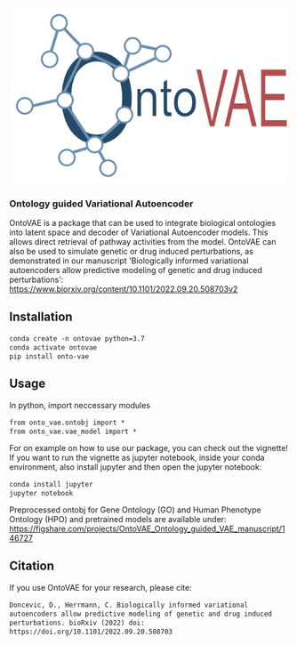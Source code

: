 <img src="logo.png" width="500">

### Ontology guided Variational Autoencoder

OntoVAE is a package that can be used to integrate biological ontologies into latent space and decoder of Variational Autoencoder models. 
This allows direct retrieval of pathway activities from the model.
OntoVAE can also be used to simulate genetic or drug induced perturbations, as demonstrated in our manuscript 
'Biologically informed variational autoencoders allow predictive modeling of genetic and drug induced perturbations':
https://www.biorxiv.org/content/10.1101/2022.09.20.508703v2

## Installation

```
conda create -n ontovae python=3.7
conda activate ontovae
pip install onto-vae
```

## Usage

In python, import neccessary modules

```
from onto_vae.ontobj import *
from onto_vae.vae_model import *
```

For on example on how to use our package, you can check out the vignette! If you want to run the vignette as jupyter notebook, inside your conda environment, also install jupyter and then open the jupyter notebook:

```
conda install jupyter
jupyter notebook
```

Preprocessed ontobj for Gene Ontology (GO) and Human Phenotype Ontology (HPO) and pretrained models are available under:
https://figshare.com/projects/OntoVAE_Ontology_guided_VAE_manuscript/146727

## Citation

If you use OntoVAE for your research, please cite:
```
Doncevic, D., Herrmann, C. Biologically informed variational autoencoders allow predictive modeling of genetic and drug induced perturbations. bioRxiv (2022) doi: https://doi.org/10.1101/2022.09.20.508703 
```
